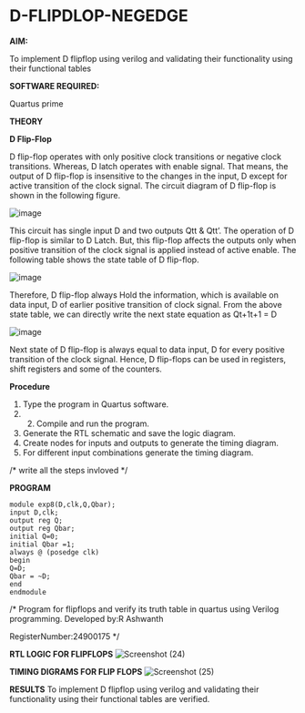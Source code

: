# D-FLIPDLOP-NEGEDGE

**AIM:**

To implement  D flipflop using verilog and validating their functionality using their functional tables

**SOFTWARE REQUIRED:**

Quartus prime

**THEORY**

**D Flip-Flop**

D flip-flop operates with only positive clock transitions or negative clock transitions. Whereas, D latch operates with enable signal. That means, the output of D flip-flop is insensitive to the changes in the input, D except for active transition of the clock signal. The circuit diagram of D flip-flop is shown in the following figure.

![image](https://github.com/naavaneetha/D-FLIPDLOP-NEGEDGE/assets/154305477/48c81fe8-bc3f-40e7-95e2-519fc155ad51)

This circuit has single input D and two outputs Qtt & Qtt’. The operation of D flip-flop is similar to D Latch. But, this flip-flop affects the outputs only when positive transition of the clock signal is applied instead of active enable. The following table shows the state table of D flip-flop.

![image](https://github.com/naavaneetha/D-FLIPDLOP-NEGEDGE/assets/154305477/e5f3fda7-68ec-4a3a-a0a4-cf6f9cc4ab55)

Therefore, D flip-flop always Hold the information, which is available on data input, D of earlier positive transition of clock signal. From the above state table, we can directly write the next state equation as Qt+1t+1 = D

![image](https://github.com/naavaneetha/D-FLIPDLOP-NEGEDGE/assets/154305477/8592c0d8-2917-4142-91b9-d6c30dd891d2)

Next state of D flip-flop is always equal to data input, D for every positive transition of the clock signal. Hence, D flip-flops can be used in registers, shift registers and some of the counters.

**Procedure**
1. Type the program in Quartus software.<br>
2.  2. Compile and run the program.<br>
 3. Generate the RTL schematic and save the logic diagram.<br>
4. Create nodes for inputs and outputs to generate the timing diagram.<br>
 5. For different input combinations generate the timing diagram.<br>

/* write all the steps invloved */

**PROGRAM**
```
module exp8(D,clk,Q,Qbar);
input D,clk;
output reg Q;
output reg Qbar;
initial Q=0;
initial Qbar =1;
always @ (posedge clk)
begin
Q=D;
Qbar = ~D;
end
endmodule
```
/* Program for flipflops and verify its truth table in quartus using Verilog programming. Developed by:R Ashwanth

RegisterNumber:24900175
*/

**RTL LOGIC FOR FLIPFLOPS**
![Screenshot (24)](https://github.com/user-attachments/assets/d6ea2d02-2acc-45e6-bbb9-dbf43be8e696)


**TIMING DIGRAMS FOR FLIP FLOPS**
![Screenshot (25)](https://github.com/user-attachments/assets/c8cff891-1c8f-4fd2-86df-26b4552473a0)


**RESULTS**
To implement D flipflop using verilog and validating their functionality using their functional tables are verified.
